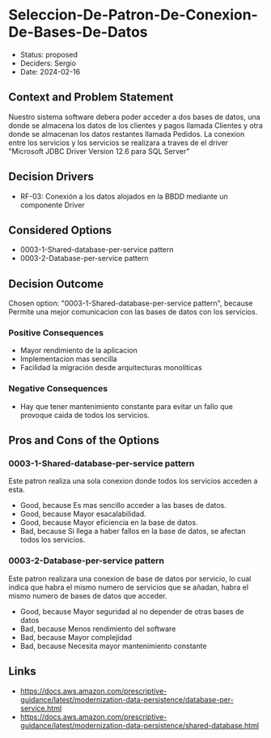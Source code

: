 # Seleccion-De-Patron-De-Conexion-De-Bases-De-Datos

* Status: proposed
* Deciders: Sergio
* Date: 2024-02-16

## Context and Problem Statement

Nuestro sistema software debera poder acceder a dos bases de datos, una donde se almacena los datos de los clientes y pagos llamada Clientes y otra donde se almacenan los datos restantes llamada Pedidos. La conexion entre los servicios y los servicios se realizara a traves de el driver "Microsoft JDBC Driver Version 12.6 para SQL Server"

## Decision Drivers

* RF-03: Conexión a los datos alojados en la BBDD mediante un componente Driver

## Considered Options

* 0003-1-Shared-database-per-service pattern
* 0003-2-Database-per-service pattern

## Decision Outcome

Chosen option: "0003-1-Shared-database-per-service pattern", because Permite una mejor comunicacion con las bases de datos con los servicios.

### Positive Consequences

* Mayor rendimiento de la aplicacion
* Implementacion mas sencilla
* Facilidad la migración desde arquitecturas monolíticas

### Negative Consequences

* Hay que tener mantenimiento constante para evitar un fallo que provoque caida de todos los servicios.

## Pros and Cons of the Options

### 0003-1-Shared-database-per-service pattern

Este patron realiza una sola conexion donde todos los servicios acceden a esta.

* Good, because Es mas sencillo acceder a las bases de datos.
* Good, because Mayor esacalabilidad.
* Good, because Mayor eficiencia en la base de datos.
* Bad, because Si llega a haber fallos en la base de datos, se afectan todos los servicios.

### 0003-2-Database-per-service pattern

Este patron realizara una conexion de base de datos por servicio, lo cual indica que habra el mismo numero de servicios que se añadan, habra el mismo numero de bases de datos que acceder.

* Good, because Mayor seguridad al no depender de otras bases de datos
* Bad, because Menos rendimiento del software
* Bad, because Mayor complejidad
* Bad, because Necesita mayor mantenimiento constante

## Links

* https://docs.aws.amazon.com/prescriptive-guidance/latest/modernization-data-persistence/database-per-service.html
* https://docs.aws.amazon.com/prescriptive-guidance/latest/modernization-data-persistence/shared-database.html
